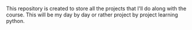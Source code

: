 This repository is created to store all the projects that I'll do along with the course. This will be my day by day or rather project by project learning python.
